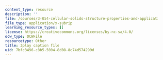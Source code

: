 ```yaml
---
content_type: resource
description: ''
file: /courses/3-054-cellular-solids-structure-properties-and-applications-spring-2015/7bfc3496c8b550048d088c74d574299d_LzA1OqHY68M.vtt
file_type: application/x-subrip
learning_resource_types: []
license: https://creativecommons.org/licenses/by-nc-sa/4.0/
ocw_type: OCWFile
resourcetype: Other
title: 3play caption file
uid: 7bfc3496-c8b5-5004-8d08-8c74d574299d
---
```

